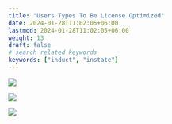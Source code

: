 ```yaml
---
title: "Users Types To Be License Optimized"
date: 2024-01-28T11:02:05+06:00
lastmod: 2024-01-28T11:02:05+06:00
weight: 13
draft: false
# search related keywords
keywords: ["induct", "instate"]
---
```

<div style='text-align: justify;'>
 
![](https://storage.googleapis.com/ktern-public-files/product-documentation/Digital%20Maps/48_launch_user_types_to_be_license_optimized_landscape_assessment_digital_maps.png)
 
![](https://storage.googleapis.com/ktern-public-files/product-documentation/Digital%20Maps/49_user_types_to_be_license_optimized_landscape_assessment_digital_maps.png)
 
![](https://storage.googleapis.com/ktern-public-files/product-documentation/Digital%20Maps/50_table_user_types_to_be_license_optimized_landscape_assessment_digital_maps.png)

</div>